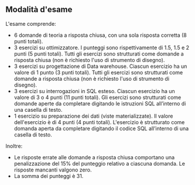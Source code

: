 
## Modalità d'esame

L'esame comprende:

- 6 domande di teoria a risposta chiusa, con una sola risposta corretta (8 punti totali).
- 3 esercizi su ottimizzatore. I punteggi sono rispettivamente di 1.5, 1.5 e 2 punti (5 punti totali). Tutti gli esercizi sono strutturati come domande a risposta chiusa (non è richiesto l'uso di strumento di disegno).
- 3 esercizi su progettazione di Data warehouse. Ciascun esercizio ha un valore di 1 punto (3 punti totali). Tutti gli esercizi sono strutturati come domande a risposta chiusa (non è richiesto l'uso di strumento di disegno).
- 3 esercizi su interrogazioni in SQL esteso. Ciascun esercizio ha un valore di 3 o 4 punti (11 punti totali). Gli esercizi sono strutturati come domande aperte da completare digitando le istruzioni SQL all’interno di una casella di testo.
- 1 esercizio su preparazione dei dati (viste materializzate). Il valore dell'esercizio è di 4 punti (4 punti totali). L'esercizio è strutturato come domanda aperta da completare digitando il codice SQL all’interno di una casella di testo.

Inoltre:

- Le risposte errate alle domande a risposta chiusa comportano una penalizzazione del 15% del punteggio relativo a ciascuna domanda. Le risposte mancanti valgono zero.
- La somma dei punteggi è 31.